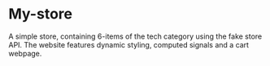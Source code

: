 # My-store
A simple store, containing 6-items of the tech category using the fake store API. The website features dynamic styling, computed signals and a cart webpage.
